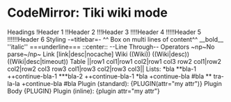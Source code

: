 CodeMirror: Tiki wiki mode
==========================

Headings !Header 1 !!Header 2 !!!Header 3 !!!!Header 4 !!!!!Header 5 !!!!!!Header 6 Styling -=titlebar=- ^^ Box on multi lines of content^^ \_\_bold\_\_ ''italic'' ===underline=== ::center:: --Line Through-- Operators ~np~No parse~/np~ Link \[link|desc|nocache\] Wiki ((Wiki)) ((Wiki|desc)) ((Wiki|desc|timeout)) Table ||row1 col1|row1 col2|row1 col3 row2 col1|row2 col2|row2 col3 row3 col1|row3 col2|row3 col3|| Lists: \*bla \*\*bla-1 ++continue-bla-1 \*\*\*bla-2 ++continue-bla-1 \*bla +continue-bla \#bla \*\* tra-la-la +continue-bla \#bla Plugin (standard): {PLUGIN(attr="my attr")} Plugin Body {PLUGIN} Plugin (inline): {plugin attr="my attr"}
